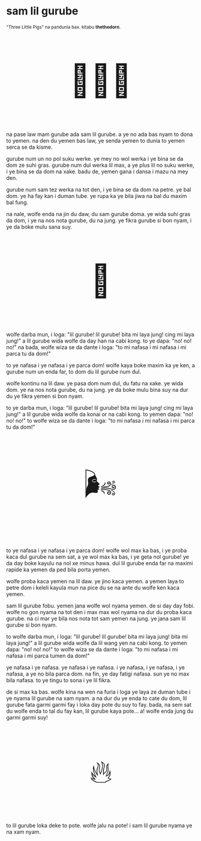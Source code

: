 # sam lil gurube

<small>"Three Little Pigs" na pandunia bax. kitabu **thethedorn**.</small>

<p style="font-size:6em;text-align:center;">🐷🐷🐷</p>

na pase law mam gurube ada sam lil gurube. a ye no ada bas nyam to
dona to yemen. na den du yemen bas law, ye senda yemen to dunia to
yemen serca se da kisme.

gurube num un no pol suku werke. ye mey no wol werka i ye bina se
da dom ze suhi gras. gurube num dul werka lil max, a ye plus lil no
suku werke, i ye bina se da dom na xake. badu de, yemen gana i dansa
i mazu na mey den.

gurube num sam tez werka na tot den, i ye bina se da dom na petre. ye
bal dom. ye ha fay kan i duman tube. ye rupa ka ye bila jiwa na bal
du maxim bal fung.

na nale, wolfe enda na jin du daw, du sam gurube doma. ye wida suhi
gras da dom, i ye na nos nota gurube, du na jung. ye fikra gurube si
bon nyam, i ye da boke mulu sana suy.

<p style="font-size:6em;text-align:center;">🐺</p>

wolfe darba mun, i loga: "lil gurube! lil gurube! bita mi laya jung!
cing mi laya jung!" a lil gurube wida wolfe da day han na cabi kong.
to ye dapa: "no! no! no!" na bada, wolfe wiza se da dante i loga:
"to mi nafasa i mi nafasa i mi parca tu da dom!"

to ye nafasa i ye nafasa i ye parca dom! wolfe kaya boke maxim ka ye
ken, a gurube num un enda far, to dom du lil gurube num dul.

wolfe kontinu na lil daw. ye pasa dom num dul, du fatu na xake. ye
wida dom. ye na nos nota gurube, du na jung. ye da boke mulu bina suy
na dur du ye fikra yemen si bon nyam.

to ye darba mun, i loga: "lil gurube! lil gurube! bita mi laya jung!
cing mi laya jung!" a lil gurube wida wolfe da konai or na cabi kong.
to yemen dapa: "no! no! no!" to wolfe wiza se da dante i loga: "to
mi nafasa i mi nafasa i mi parca tu da dom!"

<p style="font-size:6em;text-align:center;">🌬️</p>

to ye nafasa i ye nafasa i ye parca dom! wolfe wol max ka bas, i ye
proba kaca dul gurube na sem sat, a ye wol max ka bas, i ye geta nol
gurube! ye da day boke kayulu na nol xe minus hawa. dul lil gurube
enda far na maximi rapide ka yemen da ped bila porta yemen.

wolfe proba kaca yemen na lil daw. ye jino kaca yemen. a yemen laya
to petre dom i keleli kayula mun na pice du se na ante du wolfe ken
kaca yemen.

sam lil gurube fobu. yemen jana wolfe wol nyama yemen. de si day day
fobi. wolfe no gon nyama na tot den i max max wol nyama na dur du
proba kaca gurube. na ci mar ye bila nos nota tot sam yemen na jung.
ye jana sam lil gurube si bon nyam.

to wolfe darba mun, i loga: "lil gurube! lil gurube! bita mi laya
jung! bita mi laya jung!" a lil gurube wida wolfe da lil wang yen na
cabi kong. to yemen dapa: "no! no! no!" to wolfe wiza se da dante i
loga: "to mi nafasa i mi nafasa i mi parca tumen da dom!"

ye nafasa i ye nafasa. ye nafasa i ye nafasa. i ye nafasa, i ye
nafasa, i ye nafasa, a ye no bila parca dom. na fin, ye day fatigi
nafasa. sun ye no max bila nafasa. to ye tingu to sona i ye lil
fikra.

de si max ka bas. wolfe kina na wen na furia i loga ye laya ze duman
tube i ye nyama lil gurube na xam nyam. a na dur du ye enda to cate du
dom, lil gurube fata garmi garmi fay i loka day pote du suy to fay.
bada, na sem sat du wolfe enda to tal du fay kan, lil gurube kaya
pote... a! wolfe enda jung du garmi garmi suy!

<p style="font-size:6em;text-align:center;">🔥</p>

to lil gurube loka deke to pote. wolfe jalu na pote! i sam lil gurube
nyama ye na xam nyam.

